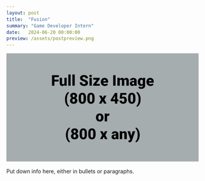 ```yaml
---
layout: post
title:  "Fusion"
summary: "Game Developer Intern"
date:   2024-06-20 00:00:00
preview: /assets/postpreview.png
---
```


![Picture 1](/assets/fullsize.png)

Put down info here, either in bullets or paragraphs.
